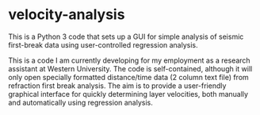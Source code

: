 # velocity-analysis
This is a Python 3 code that sets up a GUI for simple analysis of seismic first-break data using user-controlled regression analysis.

This is a code I am currently developing for my employment as a research assistant at Western University. The code is self-contained, although it will only open specially formatted distance/time data (2 column text file) from refraction first break analysis. The aim is to provide a user-friendly graphical interface for quickly determining layer velocities, both manually and automatically using regression analysis.
